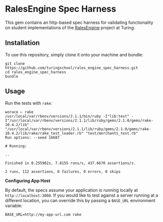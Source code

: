 # RalesEngine Spec Harness

This gem contains an http-based spec harness for validating
functionality on student implementations of the 
[RalesEngine](https://github.com/turingschool/lesson_plans/blob/master/ruby_03-professional_rails_applications/rails_engine.md)
project at Turing.

## Installation

To use this repository, simply clone it onto your machine and bundle:

```
git clone https://github.com/turingschool/rales_engine_spec_harness.git
cd rales_engine_spec_harness
bundle
```

## Usage

Run the tests with `rake`:

```
worace ➸ rake
/usr/local/var/rbenv/versions/2.1.1/bin/ruby -I"lib:test" -I"/usr/local/var/rbenv/versions/2.1.1/lib/ruby/gems/2.1.0/gems/rake-10.4.2/lib" "/usr/local/var/rbenv/versions/2.1.1/lib/ruby/gems/2.1.0/gems/rake-10.4.2/lib/rake/rake_test_loader.rb" "test/merchants_test.rb"
Run options: --seed 16687

# Running:

..

Finished in 0.255902s, 7.8155 runs/s, 437.6670 assertions/s.

2 runs, 112 assertions, 0 failures, 0 errors, 0 skips
```

__Configuring App Host__

By default, the specs assume your application is running locally
at `http://localhost:3000`. If you would like to test against a
server running at a different location, you can override this by
passing a `BASE_URL` environment variable:

```
BASE_URL=http://my-app-url.com rake
```
